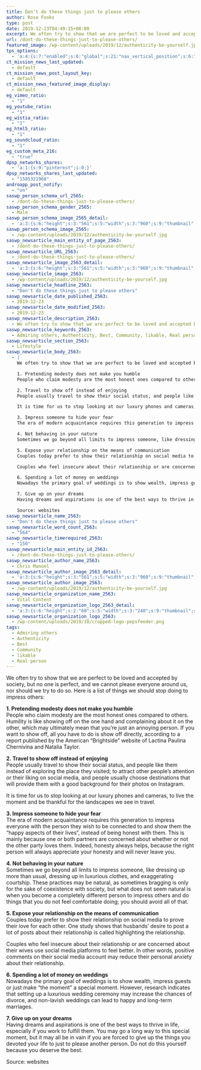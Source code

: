 ```yaml
---
title: Don’t do these things just to please others
author: Rose Fooks
type: post
date: 2019-12-23T04:49:15+00:00
excerpt: We often try to show that we are perfect to be loved and accepted by society, but no one is perfect, and we cannot please everyone around us, nor should we try to do so.
url: /dont-do-these-things-just-to-please-others/
featured_image: /wp-content/uploads/2019/12/authenticity-be-yourself.jpg
tps_options:
  - 'a:4:{s:7:"enabled";s:6:"global";s:21:"nav_vertical_position";s:6:"global";s:23:"nav_hide_on_first_slide";b:0;s:23:"slide_loading_mechanism";s:6:"global";}'
ct_mission_news_last_updated:
  - default
ct_mission_news_post_layout_key:
  - default
ct_mission_news_featured_image_display:
  - default
eg_vimeo_ratio:
  - "1"
eg_youtube_ratio:
  - "1"
eg_wistia_ratio:
  - "1"
eg_html5_ratio:
  - "1"
eg_soundcloud_ratio:
  - "1"
eg_custom_meta_216:
  - "true"
dpsp_networks_shares:
  - 'a:1:{s:9:"pinterest";i:0;}'
dpsp_networks_shares_last_updated:
  - "1585321968"
androapp_post_notify:
  - "on"
saswp_person_schema_url_2565:
  - /dont-do-these-things-just-to-please-others/
saswp_person_schema_gender_2565:
  - Male
saswp_person_schema_image_2565_detail:
  - 'a:3:{s:6:"height";s:3:"561";s:5:"width";s:3:"960";s:9:"thumbnail";s:83:"/wp-content/uploads/2019/12/authenticity-be-yourself.jpg";}'
saswp_person_schema_image_2565:
  - /wp-content/uploads/2019/12/authenticity-be-yourself.jpg
saswp_newsarticle_main_entity_of_page_2563:
  - /dont-do-these-things-just-to-please-others/
saswp_newsarticle_URL_2563:
  - /dont-do-these-things-just-to-please-others/
saswp_newsarticle_image_2563_detail:
  - 'a:3:{s:6:"height";s:3:"561";s:5:"width";s:3:"960";s:9:"thumbnail";s:83:"/wp-content/uploads/2019/12/authenticity-be-yourself.jpg";}'
saswp_newsarticle_image_2563:
  - /wp-content/uploads/2019/12/authenticity-be-yourself.jpg
saswp_newsarticle_headline_2563:
  - "Don't do these things just to please others"
saswp_newsarticle_date_published_2563:
  - 2019-12-23
saswp_newsarticle_date_modified_2563:
  - 2019-12-23
saswp_newsarticle_description_2563:
  - We often try to show that we are perfect to be loved and accepted by society, but no one is perfect, and we cannot please everyone around us, nor should we try to do so.
saswp_newsarticle_keywords_2563:
  - Admiring others, Authenticity, Best, Community, likable, Real person,
saswp_newsarticle_section_2563:
  - Lifestyle
saswp_newsarticle_body_2563:
  - |
    We often try to show that we are perfect to be loved and accepted by society, but no one is perfect, and we cannot please everyone around us, nor should we try to do so. Here is a list of things we should stop doing to impress others:

    1. Pretending modesty does not make you humble
    People who claim modesty are the most honest ones compared to others. Humility is like showing off on the one hand and complaining about it on the other, which may ultimately mean that you're just an annoying person. If you want to show off, all you have to do is show off directly, according to a report published by the American "Brightside" website of Lactina Paulina Chernivina and Natalia Taylor.

    2. Travel to show off instead of enjoying
    People usually travel to show their social status, and people like them instead of exploring the place they visited; to attract other people's attention or their liking on social media, and people usually choose destinations that will provide them with a good background for their photos on Instagram.

    It is time for us to stop looking at our luxury phones and cameras, to live the moment and be thankful for the landscapes we see in travel.

    3. Impress someone to hide your fear
    The era of modern acquaintance requires this generation to impress everyone with the person they wish to be connected to and show them the "happy aspects of their lives", instead of being honest with them. This is mainly because one or both partners are concerned about whether or not the other party loves them. Indeed, honesty always helps, because the right person will always appreciate your honesty and will never leave you.

    4. Not behaving in your nature
    Sometimes we go beyond all limits to impress someone, like dressing up more than usual, dressing up in luxurious clothes, and exaggerating courtship. These practices may be natural, as sometimes bragging is only for the sake of coexistence with society, but what does not seem natural is when you become a completely different person to impress others and do things that you do not feel comfortable doing; you should avoid all of that.

    5. Expose your relationship on the means of communication
    Couples today prefer to show their relationship on social media to prove their love for each other. One study shows that husbands' desire to post a lot of posts about their relationship is called highlighting the relationship.

    Couples who feel insecure about their relationship or are concerned about their wives use social media platforms to feel better. In other words, positive comments on their social media account may reduce their personal anxiety about their relationship.

    6. Spending a lot of money on weddings
    Nowadays the primary goal of weddings is to show wealth, impress guests or just make "the moment" a special moment. However, research indicates that setting up a luxurious wedding ceremony may increase the chances of divorce, and non-lavish weddings can lead to happy and long-term marriages.

    7. Give up on your dreams
    Having dreams and aspirations is one of the best ways to thrive in life, especially if you work to fulfill them. You may go a long way to this special moment, but it may all be in vain if you are forced to give up the things you devoted your life to just to please another person. Do not do this yourself because you deserve the best.

    Source: websites
saswp_newsarticle_name_2563:
  - "Don't do these things just to please others"
saswp_newsarticle_word_count_2563:
  - "564"
saswp_newsarticle_timerequired_2563:
  - "150"
saswp_newsarticle_main_entity_id_2563:
  - /dont-do-these-things-just-to-please-others/
saswp_newsarticle_author_name_2563:
  - Chris Manoel
saswp_newsarticle_author_image_2563_detail:
  - 'a:3:{s:6:"height";s:3:"561";s:5:"width";s:3:"960";s:9:"thumbnail";s:83:"/wp-content/uploads/2019/12/authenticity-be-yourself.jpg";}'
saswp_newsarticle_author_image_2563:
  - /wp-content/uploads/2019/12/authenticity-be-yourself.jpg
saswp_newsarticle_organization_name_2563:
  - Vital Content
saswp_newsarticle_organization_logo_2563_detail:
  - 'a:3:{s:6:"height";s:2:"60";s:5:"width";s:3:"240";s:9:"thumbnail";s:82:"/wp-content/uploads/2019/10/cropped-logo-pepsfeeder.png";}'
saswp_newsarticle_organization_logo_2563:
  - /wp-content/uploads/2019/10/cropped-logo-pepsfeeder.png
tags:
  - Admiring others
  - Authenticity
  - Best
  - Community
  - likable
  - Real person
---
```


We often try to show that we are perfect to be loved and accepted by society, but no one is perfect, and we cannot please everyone around us, nor should we try to do so. Here is a list of things we should stop doing to impress others:

**1. Pretending modesty does not make you humble**  
People who claim modesty are the most honest ones compared to others. Humility is like showing off on the one hand and complaining about it on the other, which may ultimately mean that you&#8217;re just an annoying person. If you want to show off, all you have to do is show off directly, according to a report published by the American &#8220;Brightside&#8221; website of Lactina Paulina Chernivina and Natalia Taylor.

**2. Travel to show off instead of enjoying**  
People usually travel to show their social status, and people like them instead of exploring the place they visited; to attract other people&#8217;s attention or their liking on social media, and people usually choose destinations that will provide them with a good background for their photos on Instagram.

It is time for us to stop looking at our luxury phones and cameras, to live the moment and be thankful for the landscapes we see in travel.

**3. Impress someone to hide your fear**  
The era of modern acquaintance requires this generation to impress everyone with the person they wish to be connected to and show them the &#8220;happy aspects of their lives&#8221;, instead of being honest with them. This is mainly because one or both partners are concerned about whether or not the other party loves them. Indeed, honesty always helps, because the right person will always appreciate your honesty and will never leave you.

**4. Not behaving in your nature**  
Sometimes we go beyond all limits to impress someone, like dressing up more than usual, dressing up in luxurious clothes, and exaggerating courtship. These practices may be natural, as sometimes bragging is only for the sake of coexistence with society, but what does not seem natural is when you become a completely different person to impress others and do things that you do not feel comfortable doing; you should avoid all of that.

**5. Expose your relationship on the means of communication**  
Couples today prefer to show their relationship on social media to prove their love for each other. One study shows that husbands&#8217; desire to post a lot of posts about their relationship is called highlighting the relationship.

Couples who feel insecure about their relationship or are concerned about their wives use social media platforms to feel better. In other words, positive comments on their social media account may reduce their personal anxiety about their relationship.

**6. Spending a lot of money on weddings**  
Nowadays the primary goal of weddings is to show wealth, impress guests or just make &#8220;the moment&#8221; a special moment. However, research indicates that setting up a luxurious wedding ceremony may increase the chances of divorce, and non-lavish weddings can lead to happy and long-term marriages.

**7. Give up on your dreams**  
Having dreams and aspirations is one of the best ways to thrive in life, especially if you work to fulfill them. You may go a long way to this special moment, but it may all be in vain if you are forced to give up the things you devoted your life to just to please another person. Do not do this yourself because you deserve the best.

Source: websites
